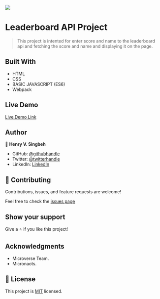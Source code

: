 ![](https://img.shields.io/badge/Microverse-blueviolet)

# Leaderboard API Project 

> This project is intented for enter score and name to the leaderboard api and fetching the score and name and displaying it on the page. 


## Built With

- HTML
- CSS
- BASIC JAVASCRIPT (ES6)
- Webpack

## Live Demo 

[Live Demo Link](https://henrycode460.github.io/leaderboard_api/)



## Author

👤 **Henry V. Singbeh**

- GitHub: [@githubhandle](https://github.com/henrycode460)
- Twitter: [@twitterhandle](https://twitter.com/460code)
- LinkedIn: [LinkedIn](https://www.linkedin.com/in/henry-varflay-singbeh-75707b229/)



## 🤝 Contributing

Contributions, issues, and feature requests are welcome!

Feel free to check the [issues page](https://github.com/henrycode460/leaderboard_api/issues)

## Show your support

Give a ⭐️ if you like this project!

## Acknowledgments

- Microverse Team.
- Micronaots.




## 📝 License

This project is [MIT](./MIT.md) licensed.
